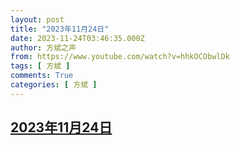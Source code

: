 ```yaml
---
layout: post
title: "2023年11月24日"
date: 2023-11-24T03:46:35.000Z
author: 方斌之声
from: https://www.youtube.com/watch?v=hhkOCObwlDk
tags: [ 方斌 ]
comments: True
categories: [ 方斌 ]
---
```

<!--1700797595000-->
[2023年11月24日](https://www.youtube.com/watch?v=hhkOCObwlDk)
------

<div>

</div>
